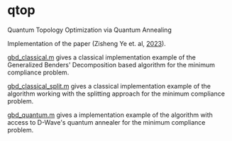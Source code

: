 # qtop
Quantum Topology Optimization via Quantum Annealing

Implementation of the paper (Zisheng Ye et. al, [2023](https://ieeexplore.ieee.org/abstract/document/10099425)).

[gbd_classical.m](./gbd_classical.m) gives a classical implementation example of the Generalized Benders' Decomposition based algorithm for the minimum compliance problem.

[gbd_classical_split.m](./gbd_classical_split.m) gives a classical implementation example of the algorithm working with the splitting approach for the minimum compliance problem.

[gbd_quantum.m](./gbd_quantum.m) gives a implementation example of the algorithm with access to D-Wave's quantum annealer for the minimum compliance problem.
